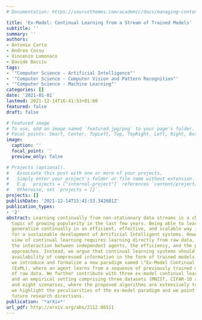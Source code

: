 ```yaml
---
# Documentation: https://sourcethemes.com/academic/docs/managing-content/

title: 'Ex-Model: Continual Learning from a Stream of Trained Models'
subtitle: ''
summary: ''
authors:
- Antonio Carta
- Andrea Cossu
- Vincenzo Lomonaco
- Davide Bacciu
tags:
- '"Computer Science - Artificial Intelligence"'
- '"Computer Science - Computer Vision and Pattern Recognition"'
- '"Computer Science - Machine Learning"'
categories: []
date: '2021-01-01'
lastmod: 2021-12-14T16:41:53+01:00
featured: false
draft: false

# Featured image
# To use, add an image named `featured.jpg/png` to your page's folder.
# Focal points: Smart, Center, TopLeft, Top, TopRight, Left, Right, BottomLeft, Bottom, BottomRight.
image:
  caption: ''
  focal_point: ''
  preview_only: false

# Projects (optional).
#   Associate this post with one or more of your projects.
#   Simply enter your project's folder or file name without extension.
#   E.g. `projects = ["internal-project"]` references `content/project/deep-learning/index.md`.
#   Otherwise, set `projects = []`.
projects: []
publishDate: '2021-12-14T15:41:53.342681Z'
publication_types:
- '2'
abstract: Learning continually from non-stationary data streams is a challenging research
  topic of growing popularity in the last few years. Being able to learn, adapt, and
  generalize continually in an efficient, effective, and scalable way is fundamental
  for a sustainable development of Artificial Intelligent systems. However, an agent-centric
  view of continual learning requires learning directly from raw data, which limits
  the interaction between independent agents, the efficiency, and the privacy of current
  approaches. Instead, we argue that continual learning systems should exploit the
  availability of compressed information in the form of trained models. In this paper,
  we introduce and formalize a new paradigm named \"Ex-Model Continual Learning\"
  (ExML), where an agent learns from a sequence of previously trained models instead
  of raw data. We further contribute with three ex-model continual learning algorithms
  and an empirical setting comprising three datasets (MNIST, CIFAR-10 and CORe50),
  and eight scenarios, where the proposed algorithms are extensively tested. Finally,
  we highlight the peculiarities of the ex-model paradigm and we point out interesting
  future research directions.
publication: '*arXiv*'
url_pdf: http://arxiv.org/abs/2112.06511
---
```

